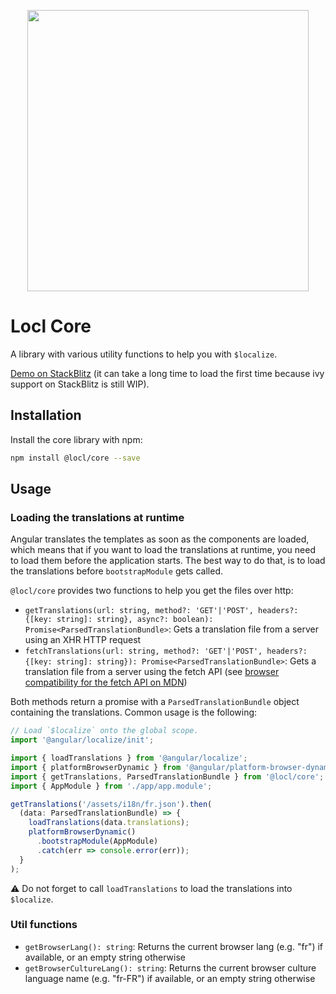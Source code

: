 <p align="center"><img src="https://raw.githubusercontent.com/loclapp/locl/master/apps/web/src/assets/img/locl-social.png" width="450"></p>

# Locl Core

A library with various utility functions to help you with `$localize`.

[Demo on StackBlitz](https://stackblitz.com/edit/ivy-ovy4cd) (it can take a long time to load the first time because ivy support on StackBlitz is still WIP).

## Installation

Install the core library with npm:

```sh
npm install @locl/core --save
```

## Usage

### Loading the translations at runtime

Angular translates the templates as soon as the components are loaded, which means that if you want to load the translations at runtime, you need to load them before the application starts.
The best way to do that, is to load the translations before `bootstrapModule` gets called.

`@locl/core` provides two functions to help you get the files over http:

- `getTranslations(url: string, method?: 'GET'|'POST', headers?: {[key: string]: string}, async?: boolean): Promise<ParsedTranslationBundle>`: Gets a translation file from a server using an XHR HTTP request
- `fetchTranslations(url: string, method?: 'GET'|'POST', headers?: {[key: string]: string}): Promise<ParsedTranslationBundle>`: Gets a translation file from a server using the fetch API (see [browser compatibility for the fetch API on MDN](https://developer.mozilla.org/en-US/docs/Web/API/Fetch_API))

Both methods return a promise with a `ParsedTranslationBundle` object containing the translations. Common usage is the following:

```ts
// Load `$localize` onto the global scope.
import '@angular/localize/init';

import { loadTranslations } from '@angular/localize';
import { platformBrowserDynamic } from '@angular/platform-browser-dynamic';
import { getTranslations, ParsedTranslationBundle } from '@locl/core';
import { AppModule } from './app/app.module';

getTranslations('/assets/i18n/fr.json').then(
  (data: ParsedTranslationBundle) => {
    loadTranslations(data.translations);
    platformBrowserDynamic()
      .bootstrapModule(AppModule)
      .catch(err => console.error(err));
  }
);
```

:warning: Do not forget to call `loadTranslations` to load the translations into `$localize`.

### Util functions

- `getBrowserLang(): string`: Returns the current browser lang (e.g. "fr") if available, or an empty string otherwise
- `getBrowserCultureLang(): string`: Returns the current browser culture language name (e.g. "fr-FR") if available, or an empty string otherwise

